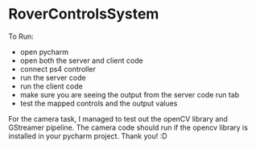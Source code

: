 # RoverControlsSystem

To Run:
  - open pycharm
  - open both the server and client code
  - connect ps4 controller
  - run the server code
  - run the client code
  - make sure you are seeing the output from the server code run tab
  - test the mapped controls and the output values

For the camera task, I managed to test out the openCV library and GStreamer pipeline. The camera code should run if the opencv library is installed in your pycharm project. Thank you! :D
